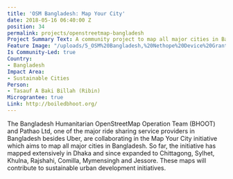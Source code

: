 ```yaml
---
title: 'OSM Bangladesh: Map Your City'
date: 2018-05-16 06:40:00 Z
position: 34
permalink: projects/openstreetmap-bangladesh
Project Summary Text: A community project to map all major cities in Bangladesh
Feature Image: "/uploads/5_OSM%20Bangladesh,%20Nethope%20Device%20Grant%202017.JPG"
Is Community-Led: true
Country:
- Bangladesh
Impact Area:
- Sustainable Cities
Person:
- Tasauf A Baki Billah (Ribin)
Micrograntee: true
Link: http://boiledbhoot.org/
---
```


The Bangladesh Humanitarian OpenStreetMap Operation Team (BHOOT) and Pathao Ltd, one of the major ride sharing service providers in Bangladesh besides Uber, are collaborating in the Map Your City initiative which aims to map all major cities in Bangladesh. So far, the initiative has mapped extensively in Dhaka and since expanded to Chittagong, Sylhet, Khulna, Rajshahi, Comilla, Mymensingh and Jessore. These maps will contribute to sustainable urban development initiatives.